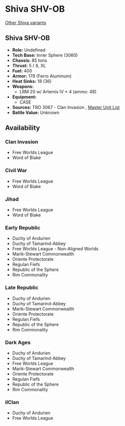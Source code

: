 # Shiva SHV-OB 

[Other Shiva variants](../shiva.md) 

## Shiva SHV-OB 

- **Role:** Undefined 
- **Tech Base:** Inner Sphere (3060) 
- **Chassis:** 85 tons 
- **Thrust:** 5 / 8, XL 
- **Fuel:** 400 
- **Armor:** 179 (Ferro Aluminum) 
- **Heat Sinks:** 18 (36) 
- **Weapons:** 
  - LRM 20 w/ Artemis IV × 4 (ammo: 48) 
- **Equipment:** 
  - CASE 
- **Sources:** TRO 3067 - Clan Invasion , [Master Unit List](http://masterunitlist.info/Unit/Details/5054) 
- **Battle Value:** Unknown 

## Availability 

### Clan Invasion 

- Free Worlds League 
- Word of Blake 

### Civil War 

- Free Worlds League 
- Word of Blake 

### Jihad 

- Free Worlds League 
- Word of Blake 

### Early Republic 

- Duchy of Andurien 
- Duchy of Tamarind-Abbey 
- Free Worlds League - Non-Aligned Worlds 
- Marik-Stewart Commonwealth 
- Oriente Protectorate 
- Regulan Fiefs 
- Republic of the Sphere 
- Rim Commonality 

### Late Republic 

- Duchy of Andurien 
- Duchy of Tamarind-Abbey 
- Marik-Stewart Commonwealth 
- Oriente Protectorate 
- Regulan Fiefs 
- Republic of the Sphere 
- Rim Commonality 

### Dark Ages 

- Duchy of Andurien 
- Duchy of Tamarind-Abbey 
- Free Worlds League 
- Marik-Stewart Commonwealth 
- Oriente Protectorate 
- Regulan Fiefs 
- Republic of the Sphere 
- Rim Commonality 

### ilClan 

- Duchy of Andurien 
- Free Worlds League 

